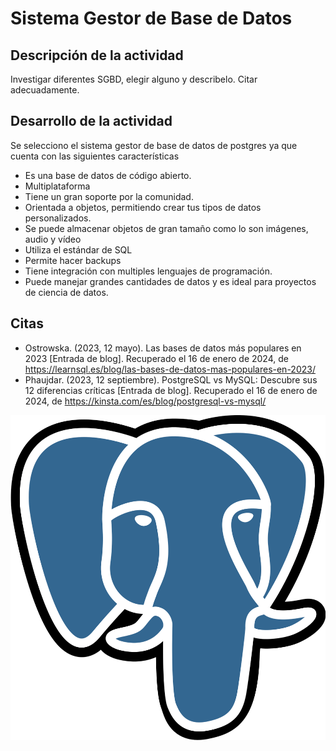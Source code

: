 # Sistema Gestor de Base de Datos

## Descripción de la actividad

Investigar diferentes SGBD, elegir alguno y describelo. Citar adecuadamente.

## Desarrollo de la actividad

Se selecciono el sistema gestor de base de datos de postgres ya que cuenta con las siguientes características 

- Es una base de datos de código abierto.
- Multiplataforma
- Tiene un gran soporte por la comunidad.
- Orientada a objetos, permitiendo crear tus tipos de datos personalizados.
- Se puede almacenar objetos de gran tamaño como lo son imágenes, audio y vídeo 
- Utiliza el estándar de SQL
- Permite hacer backups
- Tiene integración con multiples lenguajes de programación.
- Puede manejar grandes cantidades de datos y es ideal para proyectos de ciencia de datos.

## Citas
- Ostrowska. (2023, 12 mayo). Las bases de datos más populares en 2023 [Entrada de blog]. Recuperado el 16 de enero de 2024, de https://learnsql.es/blog/las-bases-de-datos-mas-populares-en-2023/
- Phaujdar. (2023, 12 septiembre). PostgreSQL vs MySQL: Descubre sus 12 diferencias críticas [Entrada de blog]. Recuperado el 16 de enero de 2024, de https://kinsta.com/es/blog/postgresql-vs-mysql/


![postgres](./postgres.png)